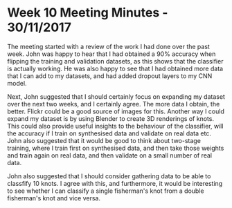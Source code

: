 # Week 10 Meeting Minutes - 30/11/2017

The meeting started with a review of the work I had done over the past week.
John was happy to hear that I had obtained a 90% accuracy when flipping the training and validation datasets, as this shows that the classifier is actually working.
He was also happy to see that I had obtained more data that I can add to my datasets, and had added dropout layers to my CNN model.

Next, John suggested that I should certainly focus on expanding my dataset over the next two weeks, and I certainly agree.
The more data I obtain, the better.
Flickr could be a good source of images for this.
Another way I could expand my dataset is by using Blender to create 3D renderings of knots.
This could also provide useful insights to the behaviour of the classifier, will the accuracy if I train on synthesised data and validate on real data etc.
John also suggested that it would be good to think about two-stage training, where I train first on synthesised data, and then take those weights and train again on real data, and then validate on a small number of real data.

John also suggested that I should consider gathering data to be able to classfify 10 knots.
I agree with this, and furthermore, it would be interesting to see whether I can classify a single fisherman's knot from a double fisherman's knot and vice versa.
